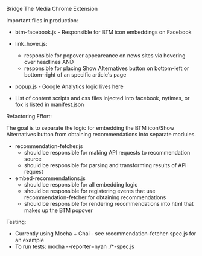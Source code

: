 Bridge The Media Chrome Extension

Important files in production:


- btm-facebook.js - Responsible for BTM icon embeddings on Facebook 
- link_hover.js:
	- responsible for popover appeareance on news sites via hovering over headlines AND 
	- responsible for placing Show Alternatives button on bottom-left or bottom-right of an specific article's page

- popup.js - Google Analytics logic lives here
- List of content scripts and css files injected into facebook, nytimes, or fox is listed in manifest.json


Refactoring Effort:

The goal is to separate the logic for embedding the BTM icon/Show Alternatives button from obtaining recommendations into separate modules.

- recommendation-fetcher.js
	- should be responsible for making API requests to recommendation source
	- should be responsible for parsing and transforming results of API request
- embed-recommendations.js
	- should be responsible for all embedding logic
	- should be responsible for registering events that use recommendation-fetcher for obtaining recommendations
	- should be responsible for rendering recommendations into html that makes up the BTM popover

Testing:

- Currently using Mocha + Chai - see recommendation-fetcher-spec.js for an example 
- To run tests: mocha --reporter=nyan ./*-spec.js




